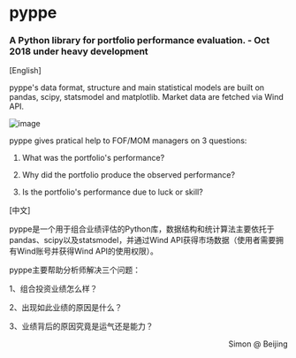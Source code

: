 # pyppe
### A Python library for portfolio performance evaluation. - Oct 2018 under heavy development

[English]

pyppe's data format, structure and main statistical models are built on pandas, scipy, statsmodel and matplotlib. Market data are fetched via Wind API.

![image](https://github.com/s-t-li/pyppe/blob/master/pyppe-oct15-2018.jpg)

pyppe gives pratical help to FOF/MOM managers on 3 questions:

1. What was the portfolio's performance?

2. Why did the portfolio produce the observed performance?

3. Is the portfolio's performance due to luck or skill?

[中文]

pyppe是一个用于组合业绩评估的Python库，数据结构和统计算法主要依托于pandas、scipy以及statsmodel，并通过Wind API获得市场数据（使用者需要拥有Wind账号并获得Wind API的使用权限）。

pyppe主要帮助分析师解决三个问题：

1、组合投资业绩怎么样？

2、出现如此业绩的原因是什么？

3、业绩背后的原因究竟是运气还是能力？

<p align="right">Simon @ Beijing</p>
